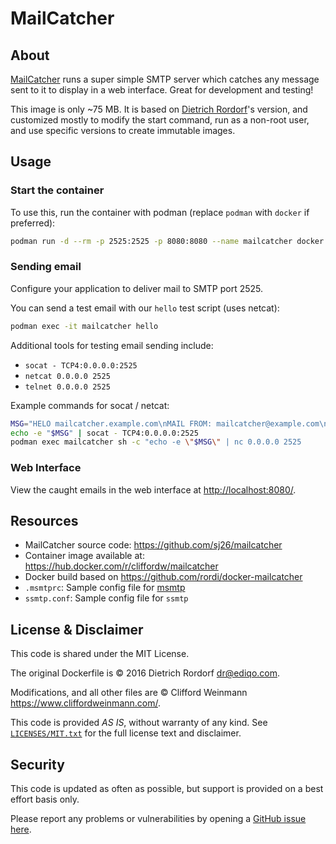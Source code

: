 # MailCatcher

## About

[MailCatcher](https://mailcatcher.me/) runs a super simple SMTP server
which catches any message sent to it to display in a web interface.
Great for development and testing!

This image is only ~75 MB. It is based on
[Dietrich Rordorf](https://github.com/rordi/docker-mailcatcher)'s
version, and customized mostly to modify the start command, run as a
non-root user, and use specific versions to create immutable images.

## Usage

### Start the container

To use this, run the container with podman (replace `podman` with `docker`
if preferred):

```sh
podman run -d --rm -p 2525:2525 -p 8080:8080 --name mailcatcher docker.io/cliffordw/mailcatcher:0.10.0-6
```

### Sending email

Configure your application to deliver mail to SMTP port 2525.

You can send a test email with our `hello` test script (uses netcat):

```sh
podman exec -it mailcatcher hello
```
Additional tools for testing email sending include:

- `socat - TCP4:0.0.0.0:2525`
- `netcat 0.0.0.0 2525`
- `telnet 0.0.0.0 2525`

Example commands for socat / netcat:

```sh
MSG="HELO mailcatcher.example.com\nMAIL FROM: mailcatcher@example.com\nRCPT TO: clifford@example.org\nDATA\nSubject: CLI Test Message\nContent-Type: text/plain\n\nHello Buddy\n\nWhat's up?\n\nRegards,\nMailCatcher\n.\nquit\n"
echo -e "$MSG" | socat - TCP4:0.0.0.0:2525
podman exec mailcatcher sh -c "echo -e \"$MSG\" | nc 0.0.0.0 2525
```

### Web Interface

View the caught emails in the web interface at <http://localhost:8080/>.

## Resources

- MailCatcher source code: <https://github.com/sj26/mailcatcher>
- Container image available at: <https://hub.docker.com/r/cliffordw/mailcatcher>
- Docker build based on <https://github.com/rordi/docker-mailcatcher>
- `.msmtprc`: Sample config file for [msmtp](https://marlam.de/msmtp/)
- `ssmtp.conf`: Sample config file for `ssmtp`

## License & Disclaimer

This code is shared under the MIT License.

The original Dockerfile is © 2016 Dietrich Rordorf <dr@ediqo.com>.

Modifications, and all other files are © Clifford Weinmann <https://www.cliffordweinmann.com/>.

This code is provided *AS IS*, without warranty of any kind.
See [`LICENSES/MIT.txt`](LICENSES/MIT.txt) for the full license text and disclaimer.

## Security

This code is updated as often as possible, but support is provided on a best effort basis only.

Please report any problems or vulnerabilities by opening a [GitHub issue here](https://github.com/clifford2/mailcatcher/issues).
